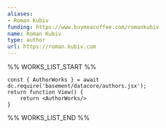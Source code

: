 ```yaml
---
aliases:
- Roman Kubiv
funding: https://www.buymeacoffee.com/romankubiv
name: Roman Kubiv
type: author
url: https://roman.kubiv.com
---
```



%% WORKS_LIST_START %%

```datacorejsx
const { AuthorWorks } = await dc.require('basement/datacore/authors.jsx');
return function View() {
    return <AuthorWorks/>
}
```
%% WORKS_LIST_END %%
